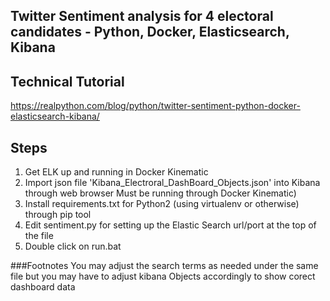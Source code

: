 ## Twitter Sentiment analysis for 4 electoral candidates - Python, Docker, Elasticsearch, Kibana

## Technical Tutorial
https://realpython.com/blog/python/twitter-sentiment-python-docker-elasticsearch-kibana/

## Steps
1. Get ELK up and running in Docker Kinematic
2. Import json file 'Kibana_Electroral_DashBoard_Objects.json' into Kibana through web browser  Must be running through Docker Kinematic)
3. Install requirements.txt for Python2 (using virtualenv or otherwise) through pip tool
4. Edit sentiment.py for setting up the Elastic Search url/port at the top of the file
5. Double click on run.bat


###Footnotes
You may adjust the search terms as needed under the same file but you may have to adjust kibana Objects accordingly to show corect dashboard data
